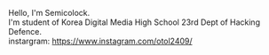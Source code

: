 Hello, I'm Semicolock.  
I'm student of Korea Digital Media High School 23rd Dept of Hacking Defence.  
instargram: <https://www.instagram.com/otol2409/>